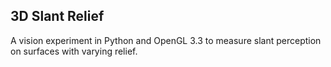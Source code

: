 ## 3D Slant Relief ##

A vision experiment in Python and OpenGL 3.3 to measure slant perception on surfaces with varying relief.

